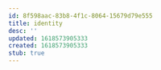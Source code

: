 ```yaml
---
id: 8f598aac-83b8-4f1c-8064-15679d79e555
title: identity
desc: ''
updated: 1618573905333
created: 1618573905333
stub: true
---
```


